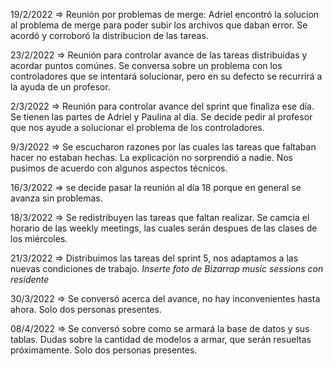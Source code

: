 19/2/2022 => Reunión por problemas de merge: Adriel encontró la solucion al problema de merge para poder subir los archivos que daban error. Se acordó y corroboró la distribucion de las tareas.
 
23/2/2022 => Reunión para controlar avance de las tareas distribuidas y acordar puntos comúnes. Se conversa sobre un problema con los controladores que se intentará solucionar, pero en su defecto se recurrirá a la ayuda de un profesor. 

2/3/2022 => Reunión para controlar avance del sprint que finaliza ese día. Se tienen las partes de  Adriel y Paulina al día. Se decide pedir al profesor que nos ayude a solucionar el problema de los controladores. 

9/3/2022 => Se escucharon razones por las cuales las tareas que faltaban hacer no estaban hechas. La explicación no sorprendió a nadie. Nos pusimos de acuerdo con algunos aspectos técnicos. 

16/3/2022 => se decide pasar la reunión al día 18 porque en general se avanza sin problemas. 

18/3/2022 => Se redistribuyen las tareas que faltan realizar. Se camcia el horario de las weekly meetings, las cuales serán despues de las clases de los miércoles.

21/3/2022 => Distribuimos las tareas del sprint 5, nos adaptamos a las nuevas condiciones de trabajo. *Inserte foto de Bizarrap music sessions con residente*

30/3/2022 => Se conversó acerca del avance, no hay inconvenientes hasta ahora. Solo dos personas presentes. 

08/4/2022 => Se conversó sobre como se armará la base de datos y sus tablas. Dudas sobre la cantidad de modelos a armar, que serán resueltas próximamente. Solo dos personas presentes.